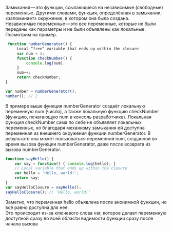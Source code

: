Замыкания — это функции, ссылающиеся на независимые (свободные) переменные. Другими словами, функция, определённая в замыкании, «запоминает» окружение, в котором она была создана.<br>
Независимые переменные — это все переменные, которые не были переданы как параметры и не были объявлены как локальные.<br> Посмотрим на пример.

```javascript
 function numberGenerator() {
     Local “free” variable that ends up within the closure
     var num = 1;
     function checkNumber() {
         console.log(num);
     }
     num++;
     return checkNumber;
}

var number = numberGenerator();
number(); // 2
```

В примере выше функция numberGenerator создаёт локальную переменную num (число), а также локальную функцию checkNumber (функцию, печатающую num в консоль разработчика).
Локальная функция checkNumber сама по себе не объявляет локальных переменных, но благодаря механизму замыкания ей доступна переменная из внешнего окружения функции numberGenerator.
В результате она может пользоваться переменной num, созданной во время вызова функции numberGenerator, даже после возврата из вызова numberGenerator.

```javascript
function sayHello() {
    var say = function() { console.log(hello); }
    // Local variable that ends up within the closure
    var hello = 'Hello, world!';
    return say;
}
var sayHelloClosure = sayHello();
sayHelloClosure(); // ‘Hello, world!’
```
Заметно, что переменная hello объявлена после анонимной функции, но всё равно доступна для неё.<br>
Это происходит из-за ключевого слова var, которое делает переменную доступной сразу во всей области видимости функции сразу после начала вызова<br>

